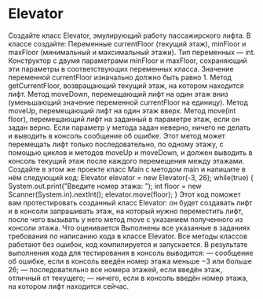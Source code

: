 # Elevator
Создайте класс Elevator, эмулирующий работу пассажирского лифта. В классе создайте:  Переменные currentFloor (текущий этаж), minFloor и maxFloor (минимальный и максимальный этажи). Тип переменных — int. Конструктор с двумя параметрами minFloor и maxFloor, сохраняющий эти параметры в соответствующих переменных класса. Значение переменной currentFloor изначально должно быть равно 1.  Метод getCurrentFloor, возвращающий текущий этаж, на котором находится лифт. Метод moveDown, перемещающий лифт на один этаж вниз (уменьшающий значение переменной currentFloor на единицу). Метод moveUp, перемещающий лифт на один этаж вверх. Метод move(int floor), перемещающий лифт на заданный в параметре этаж, если он задан верно. Если параметр у метода задан неверно, ничего не делать и выводить в консоль сообщение об ошибке. Этот метод может перемещать лифт только последовательно, по одному этажу, с помощью циклов и методов moveUp и moveDown, и должен выводить в консоль текущий этаж после каждого перемещения между этажами. Создайте в этом же проекте класс Main с методом main и напишите в нём следующий код:      Elevator elevator = new Elevator(-3, 26);      while(true) {         System.out.print("Введите номер этажа: ");         int floor = new Scanner(System.in).nextInt();         elevator.move(floor);     }   Этот код поможет вам протестировать созданный класс Elevator: он будет создавать лифт и в консоли запрашивать этаж, на который нужно переместить лифт, после чего вызывать у него метод move с указанием полученного из консоли этажа.    Что оценивается Выполнены все указанные в заданиях требования по написанию кода в классе Elevator. Все методы классов работают без ошибок, код компилируется и запускается. В результате выполнения кода для тестирования в консоль выводится: — сообщение об ошибке, если в консоль введён номер этажа меньше −3 или больше 26; —  последовательно все номера этажей, если введён этаж, отличный от текущего; —  ничего, если в консоль введён номер этажа, на котором лифт находится сейчас.
